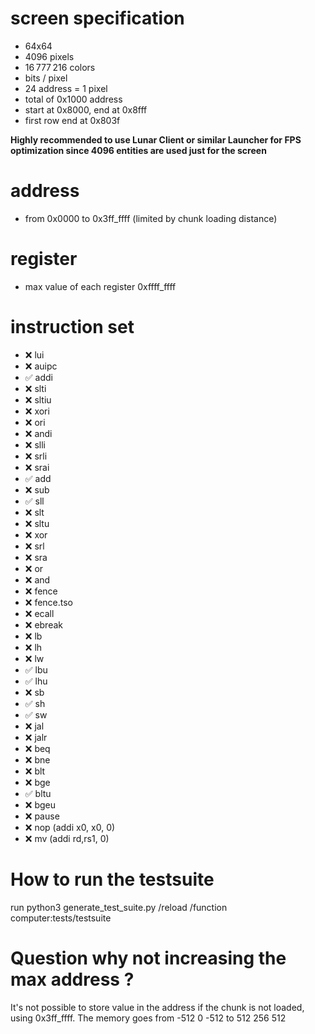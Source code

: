 # screen specification
- 64x64
- 4096 pixels
- 16 777 216 colors
-  bits / pixel
- 24 address = 1 pixel
- total of 0x1000 address
- start at 0x8000, end at 0x8fff
- first row end at 0x803f

**Highly recommended to use Lunar Client or similar Launcher for FPS optimization since 4096 entities are used just for the screen**

# address
- from 0x0000 to 0x3ff_ffff
(limited by chunk loading distance)

# register
- max value of each register 0xffff_ffff

# instruction set
- ❌ lui
- ❌ auipc
- ✅ addi
- ❌ slti
- ❌ sltiu
- ❌ xori
- ❌ ori
- ❌ andi
- ❌ slli
- ❌ srli
- ❌ srai
- ✅ add
- ❌ sub
- ✅ sll
- ❌ slt
- ❌ sltu
- ❌ xor
- ❌ srl
- ❌ sra
- ❌ or
- ❌ and
- ❌ fence
- ❌ fence.tso
- ❌ ecall
- ❌ ebreak
- ❌ lb
- ❌ lh
- ❌ lw
- ✅ lbu
- ✅ lhu
- ❌ sb
- ✅ sh
- ✅ sw
- ❌ jal
- ❌ jalr
- ❌ beq
- ❌ bne
- ❌ blt
- ❌ bge
- ✅ bltu
- ❌ bgeu
- ❌ pause
- ❌ nop (addi x0, x0, 0)
- ❌ mv (addi rd,rs1, 0)


# How to run the testsuite
run python3 generate_test_suite.py
/reload
/function computer:tests/testsuite

# Question why not increasing the max address ?
It's not possible to store value in the address if the chunk is not loaded, using 0x3ff_ffff.
The memory goes from -512 0 -512 to 512 256 512